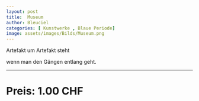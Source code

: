 ```yaml
---
layout: post
title:  Museum
author: Bleuciel
categories: [ Kunstwerke , Blaue Periode]
image: assets/images/Bilds/Museum.png
---
```


Artefakt um Artefakt steht

wenn man den Gängen entlang geht.

-----

# Preis: 1.00 CHF

